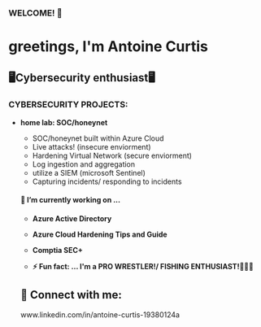 ### WELCOME! 👋<h1>greetings, I'm Antoine Curtis<h2>🖥️Cybersecurity enthusiast🖥️<hs>

  <h3>CYBERSECURITY PROJECTS:</h3>

- <b>home lab: SOC/honeynet</b>
  - SOC/honeynet built within Azure Cloud 
  - Live attacks! (insecure enviorment)
  - Hardening Virtual Network (secure enviorment)
  - Log ingestion and aggregation
  - utilize a SIEM (microsoft Sentinel)
  - Capturing incidents/ responding to incidents
 
  <h4>🔭 I’m currently working on ...<h4>
   
    
     - Azure Active Directory
     - Azure Cloud Hardening Tips and Guide
     - Comptia SEC+
   
    
    - ⚡ Fun fact: ... I'm a PRO WRESTLER!/ FISHING ENTHUSIAST!💪💪💪
     
  <h2> 🤳 Connect with me:</h2>www.linkedin.com/in/antoine-curtis-19380124a


  
  



